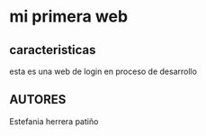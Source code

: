   # mi primera web


  ## caracteristicas 

  esta es una web de login en proceso de desarrollo

  ## AUTORES 

  Estefania herrera patiño